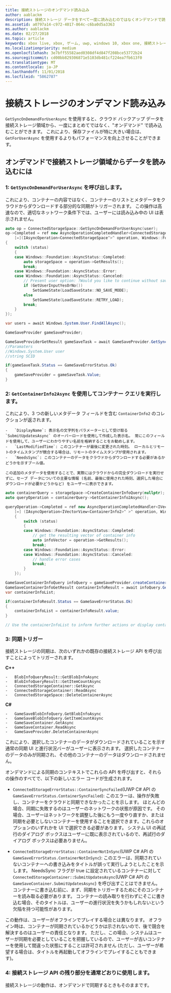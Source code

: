 ```yaml
---
title: 接続ストレージのオンデマンド読み込み
author: aablackm
description: 接続ストレージ データをすべて一度に読み込むのではなくオンデマンドで読み込む方法について説明します。
ms.assetid: a0797a14-c972-4017-864c-c6ba0d5a3363
ms.author: aablackm
ms.date: 02/27/2018
ms.topic: article
keywords: xbox live, xbox, ゲーム, uwp, windows 10, xbox one, 接続ストレージ
ms.localizationpriority: medium
ms.openlocfilehash: 3e7bff55582aed0308df4d847f208bce53772b24
ms.sourcegitcommit: cd00bb829306871e5103db481cf224ea7fb613f0
ms.translationtype: MT
ms.contentlocale: ja-JP
ms.lasthandoff: 11/01/2018
ms.locfileid: "5862787"
---
```

# <a name="connected-storage-loading-on-demand"></a>接続ストレージのオンデマンド読み込み

`GetSyncOnDemandForUserAsync` を使用すると、クラウド バックアップ データを接続ストレージ領域から、一度にまとめてではなく、"オンデマンド" で読み込むことができます。 これにより、保存ファイルが特に大きい場合は、`GetForUserAsync` を使用するよりもパフォーマンスを向上させることができます。

## <a name="to-load-data-from-a-connected-storage-space-on-demand"></a>オンデマンドで接続ストレージ領域からデータを読み込むには

### <a name="1--call-getsyncondemandforuserasync"></a>1: `GetSyncOnDemandForUserAsync` を呼び出します。

これにより、コンテナーの内容ではなく、コンテナーのリストとメタデータをクラウドからダウンロードする部分的な同期がトリガーされます。 この操作は高速なので、適切なネットワーク条件下では、ユーザーには読み込み中の UI は表示されません。

```cpp
auto op = ConnectedStorageSpace::GetSyncOnDemandForUserAsync(user);
op->Completed = ref new AsyncOperationCompletedHandler<ConnectedStorageSpace^>(
    [=](IAsyncOperation<ConnectedStorageSpace^>^ operation, Windows::Foundation::AsyncStatus status)
{
    switch (status)
    {
    case Windows::Foundation::AsyncStatus::Completed:
        auto storageSpace = operation->GetResults();
        break;
    case Windows::Foundation::AsyncStatus::Error:
    case Windows::Foundation::AsyncStatus::Canceled:
        // Present user option: ?Would you like to continue without saving progress??
        if (GetUserInputYesOrNo())
            SetGameState(LoadSaveState::NO_SAVE_MODE);
        else
            SetGameState(LoadSaveState::RETRY_LOAD);
        break;
    }
});
```

```csharp
var users = await Windows.System.User.FindAllAsync();

GameSaveProvider gameSaveProvider;

GameSaveProviderGetResult gameSaveTask = await GameSaveProvider.GetSyncOnDemandForUserAsync(users[0], context.AppConfig.ServiceConfigurationId); 
//Paramaters
//Windows.System.User user
//string SCID

if(gameSaveTask.Status == GameSaveErrorStatus.Ok)
{
    gameSaveProvider = gameSaveTask.Value;
}
```


### <a name="2--perform-a-container-query-using-getcontainerinfo2async"></a>2: `GetContainerInfo2Async` を使用してコンテナー クエリを実行します。

これにより、3 つの新しいメタデータ フィールドを含む `ContainerInfo2` のコレクションが返されます。

    -   `DisplayName`: 表示名の文字列をパラメーターとして受け取る `SubmitUpdatesAsync` のオーバーロードを使用して作成した表示名。 常にこのフィールドを使用して、ユーザーにわかりやすい名前を格納することをお勧めします。
    -   `LastModifiedTime`: このコンテナーが最後に変更された時刻。 ローカルとリモートのタイムスタンプが競合する場合は、リモートのタイムスタンプが使用されます。
    -   `NeedsSync`: このコンテナーのデータをクラウドからダウンロードする必要があるかどうかを示すブール値。

    この追加のメタデータを使用することで、実際にはクラウドからの完全ダウンロードを実行せずに、セーブ データについての主要な情報 (名前、最後に使用された時刻、選択した場合にダウンロードが必要かどうかなど) をユーザーに表示できます。

```cpp
auto containerQuery = storageSpace->CreateContainerInfoQuery(nullptr); //return list of containers in ConnectedStorageSpace
auto queryOperation = containerQuery->GetContainerInfo2Async();

queryOperation->Completed = ref new AsyncOperationCompletedHandler<IVectorView<ContainerInfo2>^ >( 
    [=] (IAsyncOperation<IVectorView<ContainerInfo2>^ >^ operation, Windows::Foundation::AsyncStatus status)
    {
        switch (status)
        {
        case Windows::Foundation::AsyncStatus::Completed:
            // get the resulting vector of container info
            auto infoVector = operation->GetResults();
            break;
        case Windows::Foundation::AsyncStatus::Error:
        case Windows::Foundation::AsyncStatus::Canceled:
            // handle error cases
            break;
        }
    });
```

```csharp
GameSaveContainerInfoQuery infoQuery = gameSaveProvider.createContainerInfoQuery();
GameSaveContainerInfoGetResult containerInfoResult = await infoQuery.GetContainerInfoAsync();
var containerInfoList;

if(containerInfoResult.Status == GameSaveErrorStatus.Ok)
{
    containerInfoList = containerInfoResult.value;
}

// Use the containerInfoList to inform further actions or display container data to user. 
```

### <a name="3--trigger-a-sync"></a>3: 同期トリガー

接続ストレージの同期は、次のいずれかの既存の接続ストレージ API を呼び出すことによってトリガーされます。

**C++**

    -   BlobInfoQueryResult::GetBlobInfoAsync
    -   BlobInfoQueryResult::GetItemCountAsync
    -   ConnectedStorageContainer::GetAsync
    -   ConnectedStorageContainer::ReadAsync
    -   ConnectedStorageSpace::DeleteContainerAsync

**C#**

    -   GameSaveBlobInfoQuery.GetBlobInfoAsync
    -   GameSaveBlobInfoQuery.GetItemCountAsync
    -   GameSaveContainer.GetAsync
    -   GameSaveContainer.ReadAsync
    -   GameSaveProvider.DeleteContainerAsync

これにより、選択したコンテナーのデータがダウンロードされていることを示す通常の同期 UI と進行状況バーがユーザーに表示されます。 選択したコンテナーのデータのみが同期され、その他のコンテナーのデータはダウンロードされません。

オンデマンドによる同期のコンテキストでこれらの API を呼び出すと、それらの操作のすべてで、以下の新しいエラー コードが生成されます。

-   `ConnectedStorageErrorStatus::ContainerSyncFailed`(UWP C# API の `GameSaveErrorStatus.ContainerSyncFailed`): このエラーは、操作が失敗し、コンテナーをクラウドと同期できなかったことを示します。 ほとんどの場合、同期に失敗するのはユーザーのネットワークの状態が原因です。 その場合、ユーザーはネットワークを調整した後にもう一度やり直すか、または同期を必要としないコンテナーを使用することを選択できます。これらのオプションのいずれかを UI で選択できる必要があります。 システム UI の再試行のダイアログ ボックスはユーザーに既に表示されているので、再試行のダイアログ ボックスは必要ありません。

-   `ConnectedStorageErrorStatus::ContainerNotInSync`(UWP C# API の `GameSaveErrorStatus.ContainerNotInSync`): このエラーは、同期されていないコンテナーへの書き込みをタイトルが誤って実行しようとしたことを示します。 NeedsSync フラグが true に設定されているコンテナーに対して `ConnectedStorageContainer::SubmitUpdatesAsync`(UWP C# API の `GameSaveContainer.SubmitUpdatesAsync`) を呼び出すことはできません。 コンテナーに書き込む前に、まず、同期をトリガーするためにそのコンテナーを読み取る必要があります。 コンテナーの読み取りを行わずにそこに書き込む場合、そのタイトルは、ユーザーの進行状況を失うかもしれないという欠陥を持つ可能性があります。

この動作は、ユーザーがオフラインでプレイする場合とは異なります。 オフライン時は、コンテナーが同期されているかどうかは示されないので、後で競合を解決するのはユーザーの責任となります。 ただし、この場合、システムはユーザーが同期を必要としていることを把握しているので、ユーザーが古いコンテナーを使用して間違った状態にすることは許可されません (ただし、ユーザーが希望する場合は、タイトルを再起動してオフラインでプレイすることもできます)。

### <a name="4--use-the-rest-of-the-connected-storage-api-as-normal"></a>4: 接続ストレージ API の残り部分を通常どおりに使用します。

接続ストレージの動作は、オンデマンドで同期するときもそのままです。
